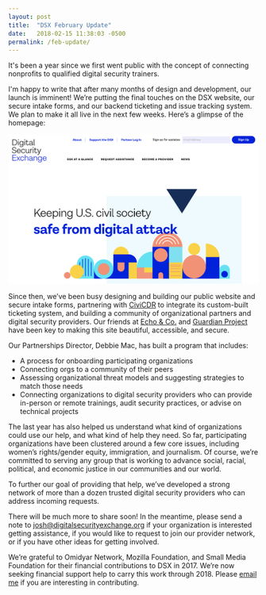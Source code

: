 ```yaml
---
layout: post
title:  "DSX February Update"
date:   2018-02-15 11:38:03 -0500
permalink: /feb-update/
---
```



It's been a year since we first went public with the concept of connecting nonprofits to qualified digital security trainers.

I'm happy to write that after many months of design and development, our launch is imminent! We’re putting the final touches on the DSX website, our secure intake forms, and our backend ticketing and issue tracking system. We plan to make it all live in the next few weeks. Here’s a glimpse of the homepage:

![DSX homepage](/dsx-home.png)

Since then, we’ve been busy designing and building our public website and secure intake forms, partnering with [CiviCDR](https://civicdr.org/) to integrate its custom-built ticketing system, and building a community of organizational partners and digital security providers. Our friends at [Echo & Co.](https://echo.co/) and [Guardian Project](https://guardianproject.info/) have been key to making this site beautiful, accessible, and secure.

Our Partnerships Director, Debbie Mac, has built a program that includes:

- A process for onboarding participating organizations
- Connecting orgs to a community of their peers
- Assessing organizational threat models and suggesting strategies to match those needs
- Connecting organizations to digital security providers who can provide in-person or remote trainings, audit security practices, or advise on technical projects

The last year has also helped us understand what kind of organizations could use our help, and what kind of help they need. So far, participating organizations have been clustered around a few core issues, including women’s rights/gender equity, immigration, and journalism. Of course, we’re committed to serving any group that is working to advance social, racial, political, and economic justice in our communities and our world.

To further our goal of providing that help, we’ve developed a strong network of more than a dozen trusted digital security providers who can address incoming requests.

There will be much more to share soon! In the meantime, please send a note to [josh@digitalsecurityexchange.org](mailto:josh@digitalsecurityexchange.org) if your organization is interested getting assistance, if you would like to request to join our provider network, or if you have other ideas for getting involved.

We’re grateful to Omidyar Network, Mozilla Foundation, and Small Media Foundation for their financial contributions to DSX in 2017. We’re now seeking financial support help to carry this work through 2018.  Please [email me](mailto:josh@digitalsecurityexchange.org) if you are interesting in contributing.
